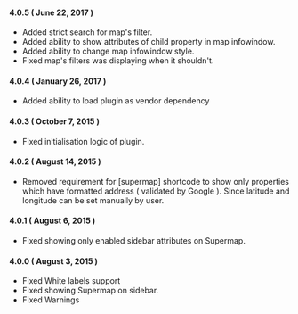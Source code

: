 #### 4.0.5 ( June 22, 2017 )
* Added strict search for map's filter.
* Added ability to show attributes of child property in map infowindow.
* Added ability to change map infowindow style.
* Fixed map's filters was displaying when it shouldn't.

#### 4.0.4 ( January 26, 2017 )
* Added ability to load plugin as vendor dependency

#### 4.0.3 ( October 7, 2015 )
* Fixed initialisation logic of plugin.

#### 4.0.2 ( August 14, 2015 )
* Removed requirement for [supermap] shortcode to show only properties which have formatted address ( validated by Google ). Since latitude and longitude can be set manually by user.

#### 4.0.1 ( August 6, 2015 )
* Fixed showing only enabled sidebar attributes on Supermap.

#### 4.0.0 ( August 3, 2015 )
* Fixed White labels support
* Fixed showing Supermap on sidebar.
* Fixed Warnings